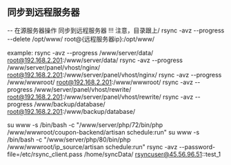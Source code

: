 ## 同步到远程服务器
-- 在源服务器操作 同步到远程服务器 !!! 注意，目录跟上/
rsync -avz --progress --delete /opt/www/ root@{远程服务器ip}:/opt/www/

example:
rsync -avz --progress /www/server/data/ root@192.168.2.201:/www/server/data/
rsync -avz --progress /www/server/panel/vhost/nginx/ root@192.168.2.201:/www/server/panel/vhost/nginx/
rsync -avz --progress /www/wwwroot/ root@192.168.2.201:/www/wwwroot/
rsync -avz --progress /www/server/panel/vhost/rewrite/ root@192.168.2.201:/www/server/panel/vhost/rewrite/
rsync -avz --progress /www/backup/database/ root@192.168.2.201:/www/backup/database/








su www -s /bin/bash -c "/www/server/php/72/bin/php /www/wwwroot/coupon-backend/artisan schedule:run"
su www -s /bin/bash -c "/www/server/php/80/bin/php /www/wwwroot/ip_source/artisan schedule:run"
rsync -avz --password-file=/etc/rsync_client.pass /home/syncData/ rsyncuser@45.56.96.51::test_1

